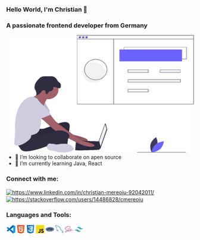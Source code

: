 ### Hello World, I'm Christian 👋
<h3>A passionate frontend developer from Germany</h3>

<img align="right" alt="GIF" src="https://github.com/cmereoiu/cmereoiu/blob/a9e72d6cce8a0b34cc183eebadba7e8c8ba22cb7/cm.gif" width="500" height="320" />


- 👯 I’m looking to collaborate on apen source
- 🌱 I’m currently learning Java, React

<!--
**cmereoiu/cmereoiu** is a ✨ _special_ ✨ repository because its `README.md` (this file) appears on your GitHub profile.

Here are some ideas to get you started:

- 🔭 I’m currently working on ...
- 🌱 I’m currently learning Java, React
- 👯 I’m looking to collaborate on ...
- 🤔 I’m looking for help with ...
- 💬 Ask me about ...
- 📫 How to reach me: ...
- 😄 Pronouns: ...
- ⚡ Fun fact: ...


-->
<h3 align="left">Connect with me:</h3>

<a href="https://www.linkedin.com/in/christian-mereoiu-92042011//" target="blank"><img align="center" src="https://cdn.jsdelivr.net/npm/simple-icons@3.0.1/icons/linkedin.svg" alt="https://www.linkedin.com/in/christian-mereoiu-92042011/" height="30" width="40" /></a>
<a href="https://stackoverflow.com/users/14486828/cmereoiu" target="blank"><img align="center" src="https://cdn.jsdelivr.net/npm/simple-icons@3.0.1/icons/stackoverflow.svg" alt="https://stackoverflow.com/users/14486828/cmereoiu" height="30" width="40" /></a>

### Languages and Tools:

<img align="left" alt="vscode" width="26px"  src="https://github.com/cmereoiu/cmereoiu/blob/main/assets/vscode.svg" />

<img align="left" alt="html5" width="26px"  src="https://github.com/cmereoiu/cmereoiu/blob/main/assets/html.svg" />

<img align="left" alt="css3" width="26px"  src="https://github.com/cmereoiu/cmereoiu/blob/main/assets/css.svg" />
<img align="left" alt="javascript" width="26px"  src="https://github.com/cmereoiu/cmereoiu/blob/main/assets/js.svg" />
<img align="left" alt="php" width="26px"  src="https://github.com/cmereoiu/cmereoiu/blob/main/assets/php.svg" />
<img align="left" alt="mysql" width="26px"  src="https://github.com/cmereoiu/cmereoiu/blob/main/assets/mysql.svg" />
<img align="left" alt="sass" width="26px"  src="https://github.com/cmereoiu/cmereoiu/blob/main/assets/sass.svg" />
<img align="left" alt="tailwind" width="26px"  src="https://github.com/cmereoiu/cmereoiu/blob/main/assets/tailwind.svg" />


